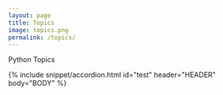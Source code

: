 ```yaml
---
layout: page
title: Topics
image: topics.png
permalink: /topics/
---
```

Python Topics

{% include snippet/accordion.html id="test" header="HEADER" body="BODY" %}